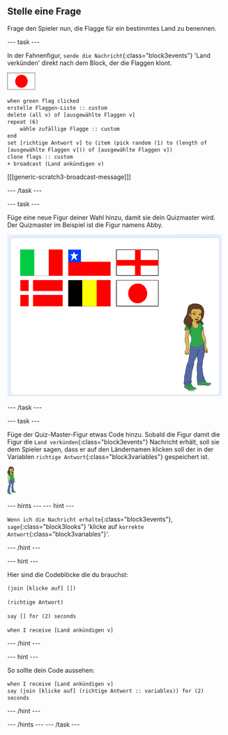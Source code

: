 ## Stelle eine Frage

Frage den Spieler nun, die Flagge für ein bestimmtes Land zu benennen.

--- task ---

In der Fahnenfigur, `sende die Nachricht`{:class="block3events"} 'Land verkünden' direkt nach dem Block, der die Flaggen klont.

![Flaggenfigur](images/flag-sprite.png)

```blocks3
when green flag clicked
erstelle Flaggen-Liste :: custom
delete (all v) of [ausgewählte Flaggen v]
repeat (6)
    wähle zufällige Flagge :: custom
end
set [richtige Antwort v] to (item (pick random (1) to (length of [ausgewählte Flaggen v])) of [ausgewählte Flaggen v])
clone flags :: custom
+ broadcast (Land ankündigen v)

```

[[[generic-scratch3-broadcast-message]]]

--- /task ---

--- task ---

Füge eine neue Figur deiner Wahl hinzu, damit sie dein Quizmaster wird. Der Quizmaster im Beispiel ist die Figur namens Abby.

![Abby Figur](images/bear-sprite.png)

--- /task ---

--- task ---

Füge der Quiz-Master-Figur etwas Code hinzu. Sobald die Figur damit die Figur die `Land verkünden`{:class="block3events"} Nachricht erhält, soll sie dem Spieler sagen, dass er auf den Ländernamen klicken soll der in der Variablen `richtige Antwort`{:class="block3variables"} gespeichert ist.

![Charakter Figur](images/char-sprite.png)

--- hints ---
 --- hint ---

`Wenn ich die Nachricht erhalte`{:class="block3events"}, `sage`{:class="block3looks"} 'klicke auf `korrekte Antwort`{:class="block3variables"}'.

--- /hint ---

--- hint ---

Hier sind die Codeblöcke die du brauchst:

```blocks3
(join [klicke auf] [])

(richtige Antwort)

say [] for (2) seconds

when I receive [Land ankündigen v]
```

--- /hint ---

--- hint ---

So sollte dein Code aussehen:

```blocks3
when I receive [Land ankündigen v]
say (join [klicke auf] (richtige Antwort :: variables)) for (2) seconds
```

--- /hint ---

--- /hints --- --- /task ---
